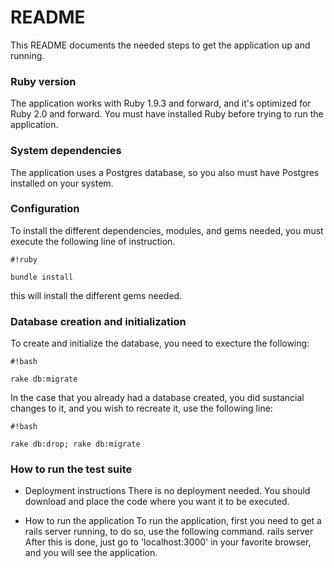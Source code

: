 # README #

This README documents the needed steps to get the application up and running.

### Ruby version ###
The application works with Ruby 1.9.3 and forward, and it's optimized for Ruby 2.0 and forward.
You must have installed Ruby before trying to run the application.

### System dependencies ###
The application uses a Postgres database, so you also must have Postgres installed on your system.

### Configuration ###
To install the different dependencies, modules, and gems needed, you must execute the following line of instruction.
		
```
#!ruby

bundle install
```

this will install the different gems needed.

### Database creation and initialization ###
To create and initialize the database, you need to execture the following:
		
```
#!bash

rake db:migrate
```
In the case that you already had a database created, you did sustancial changes to it, and you wish to recreate it, use the following line:
		
```
#!bash

rake db:drop; rake db:migrate
```


### How to run the test suite ###

* Deployment instructions
	There is no deployment needed. You should download and place the code where you want it to be executed.

* How to run the application
	To run the application, first you need to get a rails server running, to do so, use the following command.
		rails server
	After this is done, just go to 'localhost:3000' in your favorite browser, and you will see the application.
